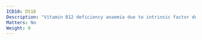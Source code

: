 ```yaml
---
ICD10: D510
Description: "Vitamin B12 deficiency anaemia due to intrinsic factor deficiency"
Matters: No
Weight: 0
---
```



